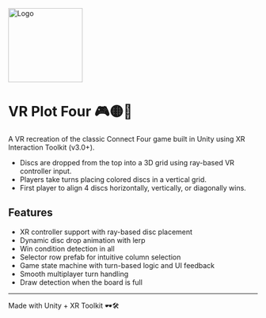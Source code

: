 <img src="https://github.com/user-attachments/assets/69154c05-843f-4d56-b659-6f7d8193e6d1" alt="Logo" width="150"/>

# VR Plot Four 🎮🟡🔴

A VR recreation of the classic Connect Four game built in Unity using XR Interaction Toolkit (v3.0+).

- Discs are dropped from the top into a 3D grid using ray-based VR controller input.
- Players take turns placing colored discs in a vertical grid.
- First player to align 4 discs horizontally, vertically, or diagonally wins.

## Features
- XR controller support with ray-based disc placement
- Dynamic disc drop animation with lerp
- Win condition detection in all 
- Selector row prefab for intuitive column selection
- Game state machine with turn-based logic and UI feedback
- Smooth multiplayer turn handling
- Draw detection when the board is full

-------

Made with Unity + XR Toolkit 🕶️🛠️